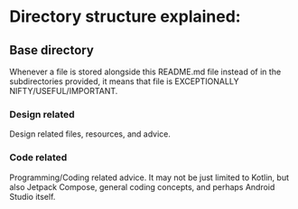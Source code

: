 # Directory structure explained:


## Base directory

Whenever a file is stored alongside this README.md file instead of in the subdirectories provided, it means that file is EXCEPTIONALLY NIFTY/USEFUL/IMPORTANT.

### Design related

Design related files, resources, and advice.

### Code related

Programming/Coding related advice. It may not be just limited to Kotlin, but also Jetpack Compose, general coding concepts, and perhaps Android Studio itself.